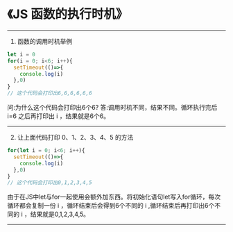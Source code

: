 # 《JS 函数的执行时机》
---
1. 函数的调用时机举例
```JavaScript
let i = 0
for(i = 0; i<6; i++){
  setTimeout(()=>{
    console.log(i)
  },0)
}
// 这个代码会打印出6,6,6,6,6,6
```
问:为什么这个代码会打印出6个6?
答:调用时机不同，结果不同。循环执行完后 i=6 之后再打印出 i ，结果就是6个6。

---
2. 让上面代码打印 0、1、2、3、4、5 的方法
```JavaScript
for(let i = 0; i<6; i++){
  setTimeout(()=>{
    console.log(i)
  },0)
}
// 这个代码会打印出0,1,2,3,4,5
```
由于在JS中let与for一起使用会额外加东西。将初始化语句let写入for循环，每次循环都会复制一份 i ，循环结束后会得到6个不同的 i ,循环结束后再打印出6个不同的 i ，结果就是0,1,2,3,4,5。

---
